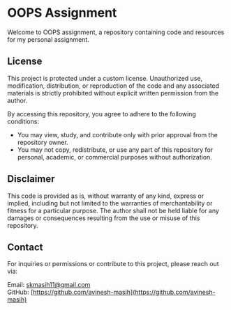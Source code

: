 # OOPS Assignment

Welcome to OOPS assignment, a repository containing code and resources for my personal assignment.

## License

This project is protected under a custom license. Unauthorized use, modification, distribution, or reproduction of the code and any associated materials is strictly prohibited without explicit written permission from the author.

By accessing this repository, you agree to adhere to the following conditions:

* You may view, study, and contribute only with prior approval from the repository owner.  
* You may not copy, redistribute, or use any part of this repository for personal, academic, or commercial purposes without authorization.

## Disclaimer 

This code is provided as is, without warranty of any kind, express or implied, including but not limited to the warranties of merchantability or fitness for a particular purpose. The author shall not be held liable for any damages or consequences resulting from the use or misuse of this repository.

## Contact

For inquiries or permissions or contribute to this project, please reach out via:

Email: [skmasih11@gmail.com](mailto:skmasih11@gmail.com)  
GitHub: [https://github.com/avinesh-masih](https://github.com/avinesh-masih)  
